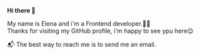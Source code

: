 <b> Hi there 👋 </b>

My name is Elena and i'm a Frontend developer.🧑‍💻
<br>
Thanks for visiting my GitHub profile, i'm happy to see ypu here😌

📬 The best way to reach me is to send me an email.
